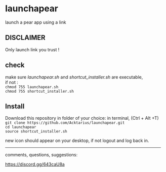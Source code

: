 # launchapear
launch a pear app using a link

## DISCLAIMER
Only launch link you trust !

## check
make sure *launchapear.sh* and *shortcut_installer.sh* are executable,  
if not :  
`chmod 755 launchapear.sh`  
`chmod 755 shortcut_installer.sh`  

## Install
Download this repository in folder of your choice:
in terminal, (Ctrl + Alt +T)
`git clone https://github.com/Acktarius/launchapear.git`  
`cd launchapear`  
`source shortcut_installer.sh`  

new icon should appear on your desktop, if not logout and log back in.

---  
comments, questions, suggestions:  

https://discord.gg/643caU8a